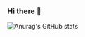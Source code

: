 ### Hi there 👋


![Anurag's GitHub stats](https://github-readme-stats.vercel.app/api?username=djm030&show_icons=true&theme=radical)
<!--
**djm030/djm030** is a ✨ _special_ ✨ repository because its `README.md` (this file) appears on your GitHub profile.

Here are some ideas to get you started:
![](https://github-profile-summary-cards.vercel.app/api/cards/profile-details?username=djm030&theme=nord_dark)

- 🔭 I’m currently working on ...
- 🌱 I’m currently learning ...
- 👯 I’m looking to collaborate on ...
- 🤔 I’m looking for help with ...
- 💬 Ask me about ...
- 📫 How to reach me: ...
- 😄 Pronouns: ...
- ⚡ Fun fact: ...
-->
